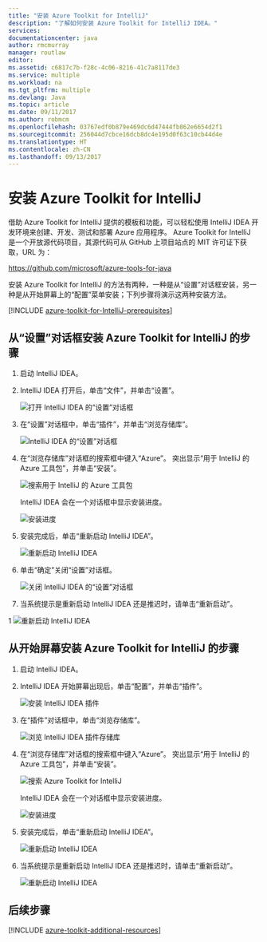 ```yaml
---
title: "安装 Azure Toolkit for IntelliJ"
description: "了解如何安装 Azure Toolkit for IntelliJ IDEA。"
services: 
documentationcenter: java
author: rmcmurray
manager: routlaw
editor: 
ms.assetid: c6817c7b-f28c-4c06-8216-41c7a8117de3
ms.service: multiple
ms.workload: na
ms.tgt_pltfrm: multiple
ms.devlang: Java
ms.topic: article
ms.date: 09/11/2017
ms.author: robmcm
ms.openlocfilehash: 03767edf0b879e469dc6d47444fb862e6654d2f1
ms.sourcegitcommit: 256044d7cbce16dcb8dc4e195d0f63c10cb44d4e
ms.translationtype: HT
ms.contentlocale: zh-CN
ms.lasthandoff: 09/13/2017
---
```

# <a name="installing-the-azure-toolkit-for-intellij"></a>安装 Azure Toolkit for IntelliJ
借助 Azure Toolkit for IntelliJ 提供的模板和功能，可以轻松使用 IntelliJ IDEA 开发环境来创建、开发、测试和部署 Azure 应用程序。 Azure Toolkit for IntelliJ 是一个开放源代码项目，其源代码可从 GitHub 上项目站点的 MIT 许可证下获取，URL 为：

<https://github.com/microsoft/azure-tools-for-java>

安装 Azure Toolkit for IntelliJ 的方法有两种，一种是从“设置”对话框安装，另一种是从开始屏幕上的“配置”菜单安装；下列步骤将演示这两种安装方法。

[!INCLUDE [azure-toolkit-for-IntelliJ-prerequisites](../includes/azure-toolkit-for-intellij-prerequisites.md)]

## <a name="to-install-the-azure-toolkit-for-intellij-from-the-settings-dialog-box"></a>从“设置”对话框安装 Azure Toolkit for IntelliJ 的步骤

1. 启动 IntelliJ IDEA。

1. IntelliJ IDEA 打开后，单击“文件”，并单击“设置”。
   
   ![打开 IntelliJ IDEA 的“设置”对话框][01a]

1. 在“设置”对话框中，单击“插件”，并单击“浏览存储库”。
   
   ![IntelliJ IDEA 的“设置”对话框][02a]

1. 在“浏览存储库”对话框的搜索框中键入“Azure”。 突出显示“用于 IntelliJ 的 Azure 工具包”，并单击“安装”。
   
   ![搜索用于 IntelliJ 的 Azure 工具包][03]
   
   IntelliJ IDEA 会在一个对话框中显示安装进度。
   
   ![安装进度][04]

1. 安装完成后，单击“重新启动 IntelliJ IDEA”。
   
   ![重新启动 IntelliJ IDEA][05]

1. 单击“确定”关闭“设置”对话框。
   
   ![关闭 IntelliJ IDEA 的“设置”对话框][06]

1. 当系统提示是重新启动 IntelliJ IDEA 还是推迟时，请单击“重新启动”。
   
1   ![重新启动 IntelliJ IDEA][07]

## <a name="to-install-the-azure-toolkit-for-intellij-from-the-start-screen"></a>从开始屏幕安装 Azure Toolkit for IntelliJ 的步骤

1. 启动 IntelliJ IDEA。

1. IntelliJ IDEA 开始屏幕出现后，单击“配置”，并单击“插件”。
   
   ![安装 IntelliJ IDEA 插件][01b]

1. 在“插件”对话框中，单击“浏览存储库”。
   
   ![浏览 IntelliJ IDEA 插件存储库][02b]

1. 在“浏览存储库”对话框的搜索框中键入“Azure”。 突出显示“用于 IntelliJ 的 Azure 工具包”，并单击“安装”。
   
   ![搜索 Azure Toolkit for IntelliJ][03]
   
   IntelliJ IDEA 会在一个对话框中显示安装进度。
   
   ![安装进度][04]

1. 安装完成后，单击“重新启动 IntelliJ IDEA”。
   
   ![重新启动 IntelliJ IDEA][05]

1. 当系统提示是重新启动 IntelliJ IDEA 还是推迟时，请单击“重新启动”。
   
   ![重新启动 IntelliJ IDEA][07]

## <a name="next-steps"></a>后续步骤

[!INCLUDE [azure-toolkit-additional-resources](../includes/azure-toolkit-additional-resources.md)]

<!-- URL List -->

<!-- IMG List -->

[01a]: media/azure-toolkit-for-intellij-installation/01-intellij-file-settings.png
[01b]: media/azure-toolkit-for-intellij-installation/01-intellij-configure-dropdown.png
[02a]: media/azure-toolkit-for-intellij-installation/02-intellij-settings-dialog.png
[02b]: media/azure-toolkit-for-intellij-installation/02-intellij-plugins-dialog.png
[03]: media/azure-toolkit-for-intellij-installation/03-intellij-browse-repositories.png
[04]: media/azure-toolkit-for-intellij-installation/04-install-progress.png
[05]: media/azure-toolkit-for-intellij-installation/05-restart-intellij.png
[06]: media/azure-toolkit-for-intellij-installation/06-intellij-settings-dialog.png
[07]: media/azure-toolkit-for-intellij-installation/07-restart-intellij.png
